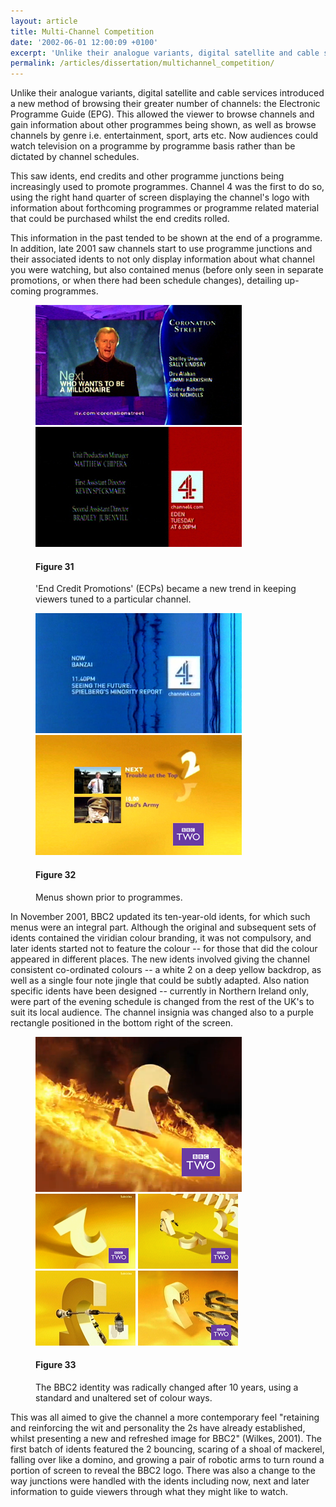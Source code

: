 ```yaml
---
layout: article
title: Multi-Channel Competition
date: '2002-06-01 12:00:09 +0100'
excerpt: 'Unlike their analogue variants, digital satellite and cable services introduced a new method of browsing their greater number of channels: the EPG (Electronic Programme Guide). This allowed the viewer to browse channels and gain information about other programmes being shown, as well as browse channels by genre i.e. entertainment, sport, arts etc. Now audiences could watch television on a programme by programme basis rather than be dictated by channel schedules.'
permalink: /articles/dissertation/multichannel_competition/
---
```

Unlike their analogue variants, digital satellite and cable services introduced a new method of browsing their greater number of channels: the Electronic Programme Guide (EPG). This allowed the viewer to browse channels and gain information about other programmes being shown, as well as browse channels by genre i.e. entertainment, sport, arts etc. Now audiences could watch television on a programme by programme basis rather than be dictated by channel schedules.

This saw idents, end credits and other programme junctions being increasingly used to promote programmes. Channel 4 was the first to do so, using the right hand quarter of screen displaying the channel's logo with information about forthcoming programmes or programme related material that could be purchased whilst the end credits rolled.

This information in the past tended to be shown at the end of a programme. In addition, late 2001 saw channels start to use programme junctions and their associated idents to not only display information about what channel you were watching, but also contained menus (before only seen in separate promotions, or when there had been schedule changes), detailing up-coming programmes. 

<figure id="figure-31">
    <img class="left" src="/assets/articles/dissertation/figure-31a.png" alt="ITV End Credit Promotion"/>
    <img class="left" src="/assets/articles/dissertation/figure-31b.png" alt="Channel 4 End Credit Promotion"/>
    <figcaption>
        <h4>Figure 31</h4>
        <p>'End Credit Promotions' (ECPs) became a new trend in keeping viewers tuned to a particular channel.</p>
    </figcaption>
</figure>

<figure id="figure-32">
    <img class="left" src="/assets/articles/dissertation/figure-32a.png" alt="Channel 4 Programme Menu"/>
    <img class="left" src="/assets/articles/dissertation/figure-32b.png" alt="BBC2 Programme Menu"/>
    <figcaption>
        <h4>Figure 32</h4>
        <p>Menus shown prior to programmes.</p>
    </figcaption>
</figure>

In November 2001, BBC2 updated its ten-year-old idents, for which such menus were an integral part. Although the original and subsequent sets of idents contained the viridian colour branding, it was not compulsory, and later idents started not to feature the colour -- for those that did the colour appeared in different places. The new idents involved giving the channel consistent co-ordinated colours -- a white 2 on a deep yellow backdrop, as well as a single four note jingle that could be subtly adapted. Also nation specific idents have been designed -- currently in Northern Ireland only, were part of the evening schedule is changed from the rest of the UK's to suit its local audience. The channel insignia was changed also to a purple rectangle positioned in the bottom right of the screen.

<figure id="figure-33">
    <img class="left" src="/assets/articles/dissertation/figure-33a.png" alt="BBC Two 'Fire' ident, 2003" />
    <img class="left" src="/assets/articles/dissertation/figure-33b.png" alt="BBC Two 'Bounce' ident, 2001" />
    <img class="left" src="/assets/articles/dissertation/figure-33c.png" alt="BBC Two 'Domino' ident, 2001" />
    <img class="left" src="/assets/articles/dissertation/figure-33d.png" alt="BBC Two 'Logo' ident, 2001" />
    <img class="left" src="/assets/articles/dissertation/figure-33e.png" alt="BBC Two 'Fish' ident, 2001" />
    <figcaption>
        <h4>Figure 33</h4>
        <p>The BBC2 identity was radically changed after 10 years, using a standard and unaltered set of colour ways.</p>
    </figcaption>
</figure>

This was all aimed to give the channel a more contemporary feel "retaining and reinforcing the wit and personality the 2s have already established, whilst presenting a new and refreshed image for BBC2" (Wilkes, 2001). The first batch of idents featured the 2 bouncing, scaring of a shoal of mackerel, falling over like a domino, and growing a pair of robotic arms to turn round a portion of screen to reveal the BBC2 logo. There was also a change to the way junctions were handled with the idents including now, next and later information to guide viewers through what they might like to watch.